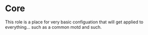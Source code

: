 Core
======

This role is a place for very basic configuation that will get applied to everything... such as a common motd and such.
